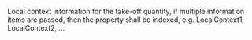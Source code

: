 ﻿Local context information for the take-off quantity, if multiple information items are passed, then the property shall be indexed, e.g. LocalContext1, LocalContext2, …